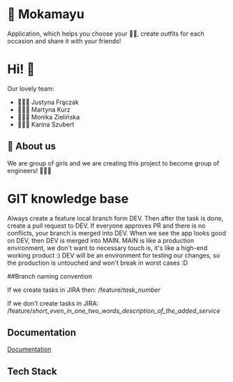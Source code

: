 
# 🌸 Mokamayu

Application, which helps you choose your 👗👖, create outfits for each occasion and share it with your friends!



# Hi! 👋
Our lovely team:
- 👩🏽‍💻 Justyna Frączak 
- 👩🏽‍💻 Martyna Kurz 
- 👩🏼‍💻 Monika Zielińska 
- 👩🏼‍💻 Karina Szubert 

## 🚀 About us
We are group of girls and we are creating this project to become group of engineers! 👷🏽‍♀️

# GIT knowledge base

Always create a feature local branch form DEV.
Then after the task is done, create a pull request to DEV.
If everyone approves PR and there is no conflicts, your branch is merged into DEV.
When we see the app looks good on DEV, then DEV is merged into MAIN.
MAIN is like a production environment, we don't want to necessary touch is, it's like a high-end working product :)
DEV will be an environment for testing our changes, so the production is untouched and won't break in worst cases :D

##Branch naming convention

If we create tasks in JIRA then:
    /feature/*task_number*
    
If we don't create tasks in JIRA:
   /feature/*short_even_in_one_two_words_description_of_the_added_service*

## Documentation

[Documentation](https://linktodocumentation)


## Tech Stack


